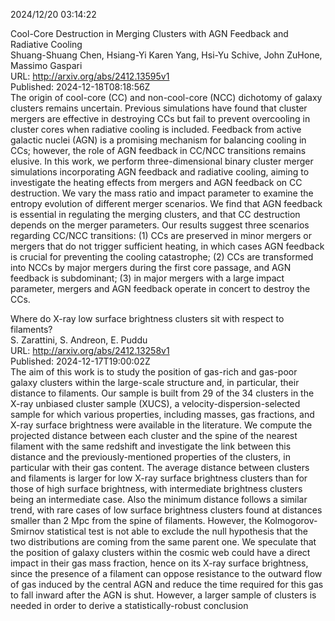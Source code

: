 2024/12/20 03:14:22  

Cool-Core Destruction in Merging Clusters with AGN Feedback and
  Radiative Cooling  
Shuang-Shuang Chen, Hsiang-Yi Karen Yang, Hsi-Yu Schive, John ZuHone, Massimo Gaspari  
URL: http://arxiv.org/abs/2412.13595v1  
Published: 2024-12-18T08:18:56Z  
  The origin of cool-core (CC) and non-cool-core (NCC) dichotomy of galaxy clusters remains uncertain. Previous simulations have found that cluster mergers are effective in destroying CCs but fail to prevent overcooling in cluster cores when radiative cooling is included. Feedback from active galactic nuclei (AGN) is a promising mechanism for balancing cooling in CCs; however, the role of AGN feedback in CC/NCC transitions remains elusive. In this work, we perform three-dimensional binary cluster merger simulations incorporating AGN feedback and radiative cooling, aiming to investigate the heating effects from mergers and AGN feedback on CC destruction. We vary the mass ratio and impact parameter to examine the entropy evolution of different merger scenarios. We find that AGN feedback is essential in regulating the merging clusters, and that CC destruction depends on the merger parameters. Our results suggest three scenarios regarding CC/NCC transitions: (1) CCs are preserved in minor mergers or mergers that do not trigger sufficient heating, in which cases AGN feedback is crucial for preventing the cooling catastrophe; (2) CCs are transformed into NCCs by major mergers during the first core passage, and AGN feedback is subdominant; (3) in major mergers with a large impact parameter, mergers and AGN feedback operate in concert to destroy the CCs.   

Where do X-ray low surface brightness clusters sit with respect to
  filaments?  
S. Zarattini, S. Andreon, E. Puddu  
URL: http://arxiv.org/abs/2412.13258v1  
Published: 2024-12-17T19:00:02Z  
  The aim of this work is to study the position of gas-rich and gas-poor galaxy clusters within the large-scale structure and, in particular, their distance to filaments. Our sample is built from 29 of the 34 clusters in the X-ray unbiased cluster sample (XUCS), a velocity-dispersion-selected sample for which various properties, including masses, gas fractions, and X-ray surface brightness were available in the literature. We compute the projected distance between each cluster and the spine of the nearest filament with the same redshift and investigate the link between this distance and the previously-mentioned properties of the clusters, in particular with their gas content. The average distance between clusters and filaments is larger for low X-ray surface brightness clusters than for those of high surface brightness, with intermediate brightness clusters being an intermediate case. Also the minimum distance follows a similar trend, with rare cases of low surface brightness clusters found at distances smaller than 2 Mpc from the spine of filaments. However, the Kolmogorov-Smirnov statistical test is not able to exclude the null hypothesis that the two distributions are coming from the same parent one. We speculate that the position of galaxy clusters within the cosmic web could have a direct impact in their gas mass fraction, hence on its X-ray surface brightness, since the presence of a filament can oppose resistance to the outward flow of gas induced by the central AGN and reduce the time required for this gas to fall inward after the AGN is shut. However, a larger sample of clusters is needed in order to derive a statistically-robust conclusion   

